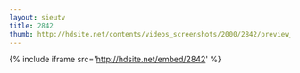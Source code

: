 ```yaml
---
layout: sieutv
title: 2842
thumb: http://hdsite.net/contents/videos_screenshots/2000/2842/preview_360p.mp4.jpg
---
```

{% include iframe src='http://hdsite.net/embed/2842' %}
 
